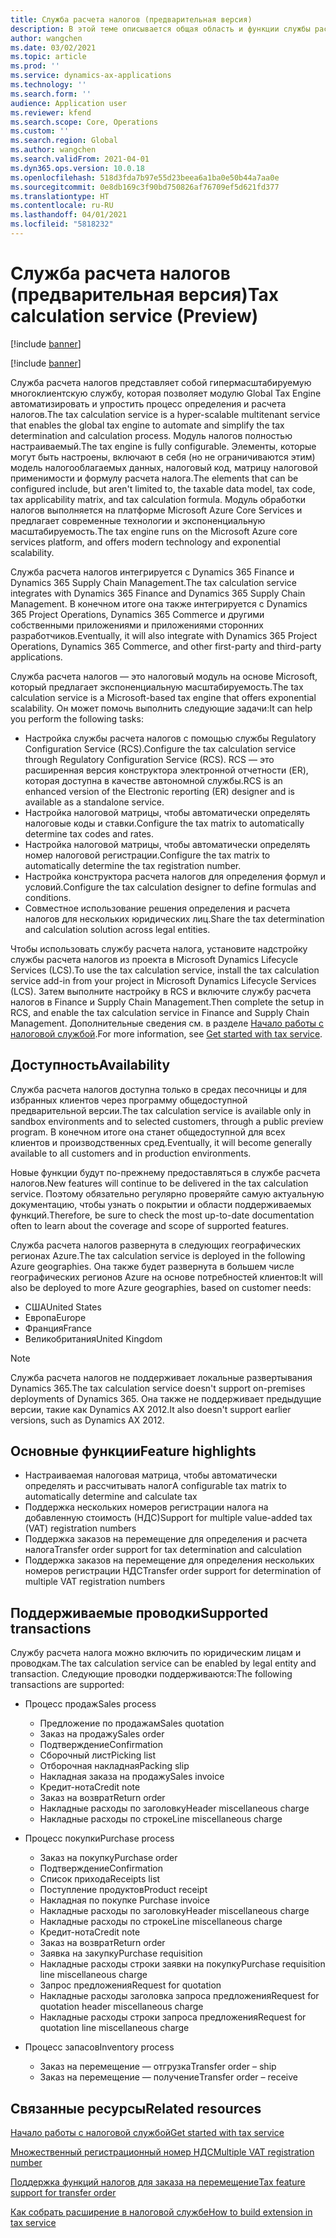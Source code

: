 ```yaml
---
title: Служба расчета налогов (предварительная версия)
description: В этой теме описывается общая область и функции службы расчета налогов.
author: wangchen
ms.date: 03/02/2021
ms.topic: article
ms.prod: ''
ms.service: dynamics-ax-applications
ms.technology: ''
ms.search.form: ''
audience: Application user
ms.reviewer: kfend
ms.search.scope: Core, Operations
ms.custom: ''
ms.search.region: Global
ms.author: wangchen
ms.search.validFrom: 2021-04-01
ms.dyn365.ops.version: 10.0.18
ms.openlocfilehash: 518d3fda7b97e55d23beea6a1ba0e50b44a7aa0e
ms.sourcegitcommit: 0e8db169c3f90bd750826af76709ef5d621fd377
ms.translationtype: HT
ms.contentlocale: ru-RU
ms.lasthandoff: 04/01/2021
ms.locfileid: "5818232"
---
```

# <a name="tax-calculation-service-preview"></a><span data-ttu-id="2e1ce-103">Служба расчета налогов (предварительная версия)</span><span class="sxs-lookup"><span data-stu-id="2e1ce-103">Tax calculation service (Preview)</span></span>

[!include [banner](../includes/banner.md)]

[!include [banner](../includes/preview-banner.md)]

<span data-ttu-id="2e1ce-104">Служба расчета налогов представляет собой гипермасштабируемую многоклиентскую службу, которая позволяет модулю Global Tax Engine автоматизировать и упростить процесс определения и расчета налогов.</span><span class="sxs-lookup"><span data-stu-id="2e1ce-104">The tax calculation service is a hyper-scalable multitenant service that enables the global tax engine to automate and simplify the tax determination and calculation process.</span></span> <span data-ttu-id="2e1ce-105">Модуль налогов полностью настраиваемый.</span><span class="sxs-lookup"><span data-stu-id="2e1ce-105">The tax engine is fully configurable.</span></span> <span data-ttu-id="2e1ce-106">Элементы, которые могут быть настроены, включают в себя (но не ограничиваются этим) модель налогооблагаемых данных, налоговый код, матрицу налоговой применимости и формулу расчета налога.</span><span class="sxs-lookup"><span data-stu-id="2e1ce-106">The elements that can be configured include, but aren't limited to, the taxable data model, tax code, tax applicability matrix, and tax calculation formula.</span></span> <span data-ttu-id="2e1ce-107">Модуль обработки налогов выполняется на платформе Microsoft Azure Core Services и предлагает современные технологии и экспоненциальную масштабируемость.</span><span class="sxs-lookup"><span data-stu-id="2e1ce-107">The tax engine runs on the Microsoft Azure core services platform, and offers modern technology and exponential scalability.</span></span>

<span data-ttu-id="2e1ce-108">Служба расчета налогов интегрируется с Dynamics 365 Finance и Dynamics 365 Supply Chain Management.</span><span class="sxs-lookup"><span data-stu-id="2e1ce-108">The tax calculation service integrates with Dynamics 365 Finance and Dynamics 365 Supply Chain Management.</span></span> <span data-ttu-id="2e1ce-109">В конечном итоге она также интегрируется с Dynamics 365 Project Operations, Dynamics 365 Commerce и другими собственными приложениями и приложениями сторонних разработчиков.</span><span class="sxs-lookup"><span data-stu-id="2e1ce-109">Eventually, it will also integrate with Dynamics 365 Project Operations, Dynamics 365 Commerce, and other first-party and third-party applications.</span></span>

<span data-ttu-id="2e1ce-110">Служба расчета налогов — это налоговый модуль на основе Microsoft, который предлагает экспоненциальную масштабируемость.</span><span class="sxs-lookup"><span data-stu-id="2e1ce-110">The tax calculation service is a Microsoft-based tax engine that offers exponential scalability.</span></span> <span data-ttu-id="2e1ce-111">Он может помочь выполнить следующие задачи:</span><span class="sxs-lookup"><span data-stu-id="2e1ce-111">It can help you perform the following tasks:</span></span>

- <span data-ttu-id="2e1ce-112">Настройка службы расчета налогов с помощью службы Regulatory Configuration Service (RCS).</span><span class="sxs-lookup"><span data-stu-id="2e1ce-112">Configure the tax calculation service through Regulatory Configuration Service (RCS).</span></span> <span data-ttu-id="2e1ce-113">RCS — это расширенная версия конструктора электронной отчетности (ER), которая доступна в качестве автономной службы.</span><span class="sxs-lookup"><span data-stu-id="2e1ce-113">RCS is an enhanced version of the Electronic reporting (ER) designer and is available as a standalone service.</span></span>
- <span data-ttu-id="2e1ce-114">Настройка налоговой матрицы, чтобы автоматически определять налоговые коды и ставки.</span><span class="sxs-lookup"><span data-stu-id="2e1ce-114">Configure the tax matrix to automatically determine tax codes and rates.</span></span>
- <span data-ttu-id="2e1ce-115">Настройка налоговой матрицы, чтобы автоматически определять номер налоговой регистрации.</span><span class="sxs-lookup"><span data-stu-id="2e1ce-115">Configure the tax matrix to automatically determine the tax registration number.</span></span>
- <span data-ttu-id="2e1ce-116">Настройка конструктора расчета налогов для определения формул и условий.</span><span class="sxs-lookup"><span data-stu-id="2e1ce-116">Configure the tax calculation designer to define formulas and conditions.</span></span>
- <span data-ttu-id="2e1ce-117">Совместное использование решения определения и расчета налогов для нескольких юридических лиц.</span><span class="sxs-lookup"><span data-stu-id="2e1ce-117">Share the tax determination and calculation solution across legal entities.</span></span>

<span data-ttu-id="2e1ce-118">Чтобы использовать службу расчета налога, установите надстройку службы расчета налогов из проекта в Microsoft Dynamics Lifecycle Services (LCS).</span><span class="sxs-lookup"><span data-stu-id="2e1ce-118">To use the tax calculation service, install the tax calculation service add-in from your project in Microsoft Dynamics Lifecycle Services (LCS).</span></span> <span data-ttu-id="2e1ce-119">Затем выполните настройку в RCS и включите службу расчета налогов в Finance и Supply Chain Management.</span><span class="sxs-lookup"><span data-stu-id="2e1ce-119">Then complete the setup in RCS, and enable the tax calculation service in Finance and Supply Chain Management.</span></span> <span data-ttu-id="2e1ce-120">Дополнительные сведения см. в разделе [Начало работы с налоговой службой](https://go.microsoft.com/fwlink/?linkid=2138482).</span><span class="sxs-lookup"><span data-stu-id="2e1ce-120">For more information, see [Get started with tax service](https://go.microsoft.com/fwlink/?linkid=2138482).</span></span>

## <a name="availability"></a><span data-ttu-id="2e1ce-121">Доступность</span><span class="sxs-lookup"><span data-stu-id="2e1ce-121">Availability</span></span>

<span data-ttu-id="2e1ce-122">Служба расчета налогов доступна только в средах песочницы и для избранных клиентов через программу общедоступной предварительной версии.</span><span class="sxs-lookup"><span data-stu-id="2e1ce-122">The tax calculation service is available only in sandbox environments and to selected customers, through a public preview program.</span></span> <span data-ttu-id="2e1ce-123">В конечном итоге она станет общедоступной для всех клиентов и производственных сред.</span><span class="sxs-lookup"><span data-stu-id="2e1ce-123">Eventually, it will become generally available to all customers and in production environments.</span></span>

<span data-ttu-id="2e1ce-124">Новые функции будут по-прежнему предоставляться в службе расчета налогов.</span><span class="sxs-lookup"><span data-stu-id="2e1ce-124">New features will continue to be delivered in the tax calculation service.</span></span> <span data-ttu-id="2e1ce-125">Поэтому обязательно регулярно проверяйте самую актуальную документацию, чтобы узнать о покрытии и области поддерживаемых функций.</span><span class="sxs-lookup"><span data-stu-id="2e1ce-125">Therefore, be sure to check the most up-to-date documentation often to learn about the coverage and scope of supported features.</span></span>

<span data-ttu-id="2e1ce-126">Служба расчета налогов развернута в следующих географических регионах Azure.</span><span class="sxs-lookup"><span data-stu-id="2e1ce-126">The tax calculation service is deployed in the following Azure geographies.</span></span> <span data-ttu-id="2e1ce-127">Она также будет развернута в большем числе географических регионов Azure на основе потребностей клиентов:</span><span class="sxs-lookup"><span data-stu-id="2e1ce-127">It will also be deployed to more Azure geographies, based on customer needs:</span></span>

- <span data-ttu-id="2e1ce-128">США</span><span class="sxs-lookup"><span data-stu-id="2e1ce-128">United States</span></span>
- <span data-ttu-id="2e1ce-129">Европа</span><span class="sxs-lookup"><span data-stu-id="2e1ce-129">Europe</span></span>
- <span data-ttu-id="2e1ce-130">Франция</span><span class="sxs-lookup"><span data-stu-id="2e1ce-130">France</span></span>
- <span data-ttu-id="2e1ce-131">Великобритания</span><span class="sxs-lookup"><span data-stu-id="2e1ce-131">United Kingdom</span></span>

> [!NOTE]
> <span data-ttu-id="2e1ce-132">Служба расчета налогов не поддерживает локальные развертывания Dynamics 365.</span><span class="sxs-lookup"><span data-stu-id="2e1ce-132">The tax calculation service doesn't support on-premises deployments of Dynamics 365.</span></span> <span data-ttu-id="2e1ce-133">Она также не поддерживает предыдущие версии, такие как Dynamics AX 2012.</span><span class="sxs-lookup"><span data-stu-id="2e1ce-133">It also doesn't support earlier versions, such as Dynamics AX 2012.</span></span>

## <a name="feature-highlights"></a><span data-ttu-id="2e1ce-134">Основные функции</span><span class="sxs-lookup"><span data-stu-id="2e1ce-134">Feature highlights</span></span>

- <span data-ttu-id="2e1ce-135">Настраиваемая налоговая матрица, чтобы автоматически определять и рассчитывать налог</span><span class="sxs-lookup"><span data-stu-id="2e1ce-135">A configurable tax matrix to automatically determine and calculate tax</span></span>
- <span data-ttu-id="2e1ce-136">Поддержка нескольких номеров регистрации налога на добавленную стоимость (НДС)</span><span class="sxs-lookup"><span data-stu-id="2e1ce-136">Support for multiple value-added tax (VAT) registration numbers</span></span>
- <span data-ttu-id="2e1ce-137">Поддержка заказов на перемещение для определения и расчета налога</span><span class="sxs-lookup"><span data-stu-id="2e1ce-137">Transfer order support for tax determination and calculation</span></span>
- <span data-ttu-id="2e1ce-138">Поддержка заказов на перемещение для определения нескольких номеров регистрации НДС</span><span class="sxs-lookup"><span data-stu-id="2e1ce-138">Transfer order support for determination of multiple VAT registration numbers</span></span>

## <a name="supported-transactions"></a><span data-ttu-id="2e1ce-139">Поддерживаемые проводки</span><span class="sxs-lookup"><span data-stu-id="2e1ce-139">Supported transactions</span></span>

<span data-ttu-id="2e1ce-140">Службу расчета налога можно включить по юридическим лицам и проводкам.</span><span class="sxs-lookup"><span data-stu-id="2e1ce-140">The tax calculation service can be enabled by legal entity and transaction.</span></span> <span data-ttu-id="2e1ce-141">Следующие проводки поддерживаются:</span><span class="sxs-lookup"><span data-stu-id="2e1ce-141">The following transactions are supported:</span></span>

- <span data-ttu-id="2e1ce-142">Процесс продаж</span><span class="sxs-lookup"><span data-stu-id="2e1ce-142">Sales process</span></span>

    - <span data-ttu-id="2e1ce-143">Предложение по продажам</span><span class="sxs-lookup"><span data-stu-id="2e1ce-143">Sales quotation</span></span>
    - <span data-ttu-id="2e1ce-144">Заказ на продажу</span><span class="sxs-lookup"><span data-stu-id="2e1ce-144">Sales order</span></span>
    - <span data-ttu-id="2e1ce-145">Подтверждение</span><span class="sxs-lookup"><span data-stu-id="2e1ce-145">Confirmation</span></span>
    - <span data-ttu-id="2e1ce-146">Сборочный лист</span><span class="sxs-lookup"><span data-stu-id="2e1ce-146">Picking list</span></span>
    - <span data-ttu-id="2e1ce-147">Отборочная накладная</span><span class="sxs-lookup"><span data-stu-id="2e1ce-147">Packing slip</span></span>
    - <span data-ttu-id="2e1ce-148">Накладная заказа на продажу</span><span class="sxs-lookup"><span data-stu-id="2e1ce-148">Sales invoice</span></span>
    - <span data-ttu-id="2e1ce-149">Кредит-нота</span><span class="sxs-lookup"><span data-stu-id="2e1ce-149">Credit note</span></span>
    - <span data-ttu-id="2e1ce-150">Заказ на возврат</span><span class="sxs-lookup"><span data-stu-id="2e1ce-150">Return order</span></span>
    - <span data-ttu-id="2e1ce-151">Накладные расходы по заголовку</span><span class="sxs-lookup"><span data-stu-id="2e1ce-151">Header miscellaneous charge</span></span>
    - <span data-ttu-id="2e1ce-152">Накладные расходы по строке</span><span class="sxs-lookup"><span data-stu-id="2e1ce-152">Line miscellaneous charge</span></span>

- <span data-ttu-id="2e1ce-153">Процесс покупки</span><span class="sxs-lookup"><span data-stu-id="2e1ce-153">Purchase process</span></span>

    - <span data-ttu-id="2e1ce-154">Заказ на покупку</span><span class="sxs-lookup"><span data-stu-id="2e1ce-154">Purchase order</span></span>
    - <span data-ttu-id="2e1ce-155">Подтверждение</span><span class="sxs-lookup"><span data-stu-id="2e1ce-155">Confirmation</span></span>
    - <span data-ttu-id="2e1ce-156">Список прихода</span><span class="sxs-lookup"><span data-stu-id="2e1ce-156">Receipts list</span></span>
    - <span data-ttu-id="2e1ce-157">Поступление продуктов</span><span class="sxs-lookup"><span data-stu-id="2e1ce-157">Product receipt</span></span>
    - <span data-ttu-id="2e1ce-158">Накладная по покупке </span><span class="sxs-lookup"><span data-stu-id="2e1ce-158">Purchase invoice</span></span>
    - <span data-ttu-id="2e1ce-159">Накладные расходы по заголовку</span><span class="sxs-lookup"><span data-stu-id="2e1ce-159">Header miscellaneous charge</span></span>
    - <span data-ttu-id="2e1ce-160">Накладные расходы по строке</span><span class="sxs-lookup"><span data-stu-id="2e1ce-160">Line miscellaneous charge</span></span>
    - <span data-ttu-id="2e1ce-161">Кредит-нота</span><span class="sxs-lookup"><span data-stu-id="2e1ce-161">Credit note</span></span>
    - <span data-ttu-id="2e1ce-162">Заказ на возврат</span><span class="sxs-lookup"><span data-stu-id="2e1ce-162">Return order</span></span>
    - <span data-ttu-id="2e1ce-163">Заявка на закупку</span><span class="sxs-lookup"><span data-stu-id="2e1ce-163">Purchase requisition</span></span>
    - <span data-ttu-id="2e1ce-164">Накладные расходы строки заявки на покупку</span><span class="sxs-lookup"><span data-stu-id="2e1ce-164">Purchase requisition line miscellaneous charge</span></span>
    - <span data-ttu-id="2e1ce-165">Запрос предложения</span><span class="sxs-lookup"><span data-stu-id="2e1ce-165">Request for quotation</span></span>
    - <span data-ttu-id="2e1ce-166">Накладные расходы заголовка запроса предложения</span><span class="sxs-lookup"><span data-stu-id="2e1ce-166">Request for quotation header miscellaneous charge</span></span>
    - <span data-ttu-id="2e1ce-167">Накладные расходы строки запроса предложения</span><span class="sxs-lookup"><span data-stu-id="2e1ce-167">Request for quotation line miscellaneous charge</span></span>

- <span data-ttu-id="2e1ce-168">Процесс запасов</span><span class="sxs-lookup"><span data-stu-id="2e1ce-168">Inventory process</span></span>

    - <span data-ttu-id="2e1ce-169">Заказ на перемещение — отгрузка</span><span class="sxs-lookup"><span data-stu-id="2e1ce-169">Transfer order – ship</span></span>
    - <span data-ttu-id="2e1ce-170">Заказ на перемещение — получение</span><span class="sxs-lookup"><span data-stu-id="2e1ce-170">Transfer order – receive</span></span>

## <a name="related-resources"></a><span data-ttu-id="2e1ce-171">Связанные ресурсы</span><span class="sxs-lookup"><span data-stu-id="2e1ce-171">Related resources</span></span>

[<span data-ttu-id="2e1ce-172">Начало работы с налоговой службой</span><span class="sxs-lookup"><span data-stu-id="2e1ce-172">Get started with tax service</span></span>](https://go.microsoft.com/fwlink/?linkid=2138482)

[<span data-ttu-id="2e1ce-173">Множественный регистрационный номер НДС</span><span class="sxs-lookup"><span data-stu-id="2e1ce-173">Multiple VAT registration number</span></span>](https://go.microsoft.com/fwlink/?linkid=2153387)

[<span data-ttu-id="2e1ce-174">Поддержка функций налогов для заказа на перемещение</span><span class="sxs-lookup"><span data-stu-id="2e1ce-174">Tax feature support for transfer order</span></span>](https://go.microsoft.com/fwlink/?linkid=2153388)

[<span data-ttu-id="2e1ce-175">Как собрать расширение в налоговой службе</span><span class="sxs-lookup"><span data-stu-id="2e1ce-175">How to build extension in tax service</span></span>](https://go.microsoft.com/fwlink/?linkid=2138483)
